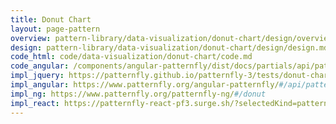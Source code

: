 ```yaml
---
title: Donut Chart
layout: page-pattern
overview: pattern-library/data-visualization/donut-chart/design/overview.md
design: pattern-library/data-visualization/donut-chart/design/design.md
code_html: code/data-visualization/donut-chart/code.md
code_angular: /components/angular-patternfly/dist/docs/partials/api/patternfly.charts.component.pfDonutPctChart.html
impl_jquery: https://patternfly.github.io/patternfly-3/tests/donut-charts.html
impl_angular: https://www.patternfly.org/angular-patternfly/#/api/patternfly.charts.component:pfDonutChart
impl_ng: https://www.patternfly.org/patternfly-ng/#/donut
impl_react: https://patternfly-react-pf3.surge.sh/?selectedKind=patternfly-react%2FData%20Visualization%2FCharts&selectedStory=Donut%20Chart
---
```

